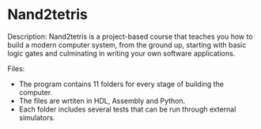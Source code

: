 # Nand2tetris
Description:
Nand2tetris is a project-based course that teaches you how to build a modern computer system, from the ground up, starting with basic logic gates and culminating in writing your own software applications.

Files:
- The program contains 11 folders for every stage of building the computer.
- The files are wrtiten in HDL, Assembly and Python.
- Each folder includes several tests that can be run through external simulators.


